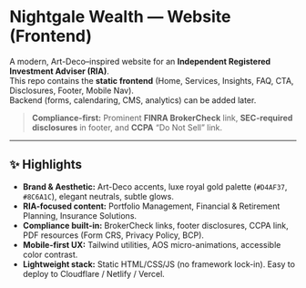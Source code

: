 # Nightgale Wealth — Website (Frontend)

A modern, Art-Deco–inspired website for an **Independent Registered Investment Adviser (RIA)**.  
This repo contains the **static frontend** (Home, Services, Insights, FAQ, CTA, Disclosures, Footer, Mobile Nav).  
Backend (forms, calendaring, CMS, analytics) can be added later.

> **Compliance-first:** Prominent **FINRA BrokerCheck** link, **SEC-required disclosures** in footer, and **CCPA** “Do Not Sell” link.

---

## ✨ Highlights

- **Brand & Aesthetic:** Art-Deco accents, luxe royal gold palette (`#D4AF37`, `#8C6A1C`), elegant neutrals, subtle glows.
- **RIA-focused content:** Portfolio Management, Financial & Retirement Planning, Insurance Solutions.
- **Compliance built-in:** BrokerCheck links, footer disclosures, CCPA link, PDF resources (Form CRS, Privacy Policy, BCP).
- **Mobile-first UX:** Tailwind utilities, AOS micro-animations, accessible color contrast.
- **Lightweight stack:** Static HTML/CSS/JS (no framework lock-in). Easy to deploy to Cloudflare / Netlify / Vercel.
